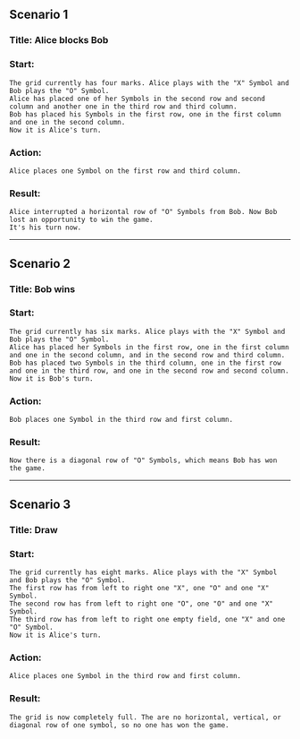 ## Scenario 1
### Title: Alice blocks Bob
### Start:
    The grid currently has four marks. Alice plays with the "X" Symbol and Bob plays the "O" Symbol. 
    Alice has placed one of her Symbols in the second row and second column and another one in the third row and third column. 
    Bob has placed his Symbols in the first row, one in the first column and one in the second column. 
    Now it is Alice's turn.
    
### Action:
    Alice places one Symbol on the first row and third column.

### Result:
    Alice interrupted a horizontal row of "O" Symbols from Bob. Now Bob lost an opportunity to win the game. 
    It's his turn now.

---
## Scenario 2
### Title: Bob wins
### Start:
    The grid currently has six marks. Alice plays with the "X" Symbol and Bob plays the "O" Symbol. 
    Alice has placed her Symbols in the first row, one in the first column and one in the second column, and in the second row and third column.
    Bob has placed two Symbols in the third column, one in the first row and one in the third row, and one in the second row and second column.
    Now it is Bob's turn.

### Action:
    Bob places one Symbol in the third row and first column.

### Result:
    Now there is a diagonal row of "O" Symbols, which means Bob has won the game.

---
## Scenario 3
### Title: Draw
### Start:
    The grid currently has eight marks. Alice plays with the "X" Symbol and Bob plays the "O" Symbol.
    The first row has from left to right one "X", one "O" and one "X" Symbol.
    The second row has from left to right one "O", one "O" and one "X" Symbol.
    The third row has from left to right one empty field, one "X" and one "O" Symbol.
    Now it is Alice's turn.

### Action:
    Alice places one Symbol in the third row and first column.

### Result:
    The grid is now completely full. The are no horizontal, vertical, or diagonal row of one symbol, so no one has won the game.
